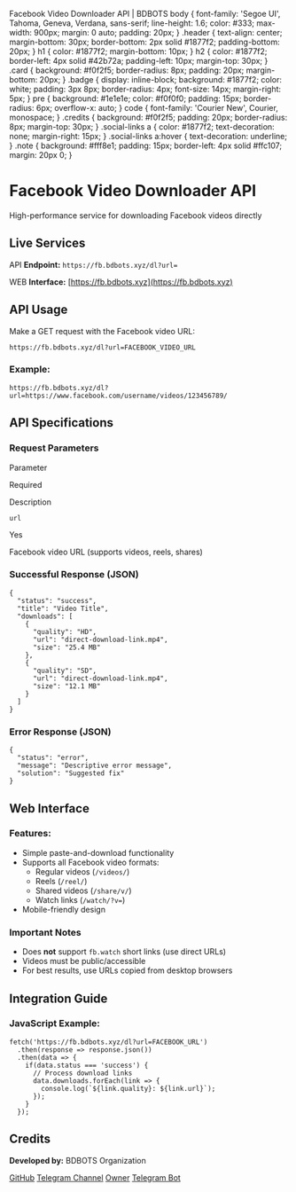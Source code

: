   Facebook Video Downloader API | BDBOTS  body { font-family: 'Segoe UI', Tahoma, Geneva, Verdana, sans-serif; line-height: 1.6; color: #333; max-width: 900px; margin: 0 auto; padding: 20px; } .header { text-align: center; margin-bottom: 30px; border-bottom: 2px solid #1877f2; padding-bottom: 20px; } h1 { color: #1877f2; margin-bottom: 10px; } h2 { color: #1877f2; border-left: 4px solid #42b72a; padding-left: 10px; margin-top: 30px; } .card { background: #f0f2f5; border-radius: 8px; padding: 20px; margin-bottom: 20px; } .badge { display: inline-block; background: #1877f2; color: white; padding: 3px 8px; border-radius: 4px; font-size: 14px; margin-right: 5px; } pre { background: #1e1e1e; color: #f0f0f0; padding: 15px; border-radius: 6px; overflow-x: auto; } code { font-family: 'Courier New', Courier, monospace; } .credits { background: #f0f2f5; padding: 20px; border-radius: 8px; margin-top: 30px; } .social-links a { color: #1877f2; text-decoration: none; margin-right: 15px; } .social-links a:hover { text-decoration: underline; } .note { background: #fff8e1; padding: 15px; border-left: 4px solid #ffc107; margin: 20px 0; }

Facebook Video Downloader API
=============================

High-performance service for downloading Facebook videos directly

Live Services
-------------

API **Endpoint:** `https://fb.bdbots.xyz/dl?url=`

WEB **Interface:** [https://fb.bdbots.xyz](https://fb.bdbots.xyz)

API Usage
---------

Make a GET request with the Facebook video URL:

    https://fb.bdbots.xyz/dl?url=FACEBOOK_VIDEO_URL

### Example:

    https://fb.bdbots.xyz/dl?url=https://www.facebook.com/username/videos/123456789/

API Specifications
------------------

### Request Parameters

Parameter

Required

Description

`url`

Yes

Facebook video URL (supports videos, reels, shares)

### Successful Response (JSON)

    {
      "status": "success",
      "title": "Video Title",
      "downloads": [
        {
          "quality": "HD",
          "url": "direct-download-link.mp4",
          "size": "25.4 MB"
        },
        {
          "quality": "SD", 
          "url": "direct-download-link.mp4",
          "size": "12.1 MB"
        }
      ]
    }

### Error Response (JSON)

    {
      "status": "error",
      "message": "Descriptive error message",
      "solution": "Suggested fix"
    }

Web Interface
-------------

### Features:

*   Simple paste-and-download functionality
*   Supports all Facebook video formats:
    *   Regular videos (`/videos/`)
    *   Reels (`/reel/`)
    *   Shared videos (`/share/v/`)
    *   Watch links (`/watch/?v=`)
*   Mobile-friendly design

### Important Notes

*   Does **not** support `fb.watch` short links (use direct URLs)
*   Videos must be public/accessible
*   For best results, use URLs copied from desktop browsers

Integration Guide
-----------------

### JavaScript Example:

    fetch('https://fb.bdbots.xyz/dl?url=FACEBOOK_URL')
      .then(response => response.json())
      .then(data => {
        if(data.status === 'success') {
          // Process download links
          data.downloads.forEach(link => {
            console.log(`${link.quality}: ${link.url}`);
          });
        }
      });

Credits
-------

**Developed by:** BDBOTS Organization

[GitHub](https://github.com/bdBOTS) [Telegram Channel](https://t.me/BDBOTS) [Owner](https://t.me/Blackmax_it) [Telegram Bot](https://t.me/bdbots_bot)
